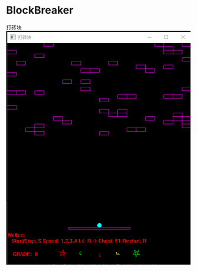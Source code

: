 # BlockBreaker
打砖块
![](https://github.com/ZhouHanyu18/BlockBreaker/blob/master/ed9fba246ca649ee1b3ce15fedc722a.png)
